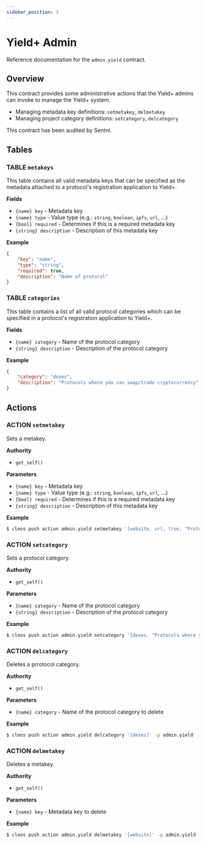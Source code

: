 ```yaml
---
sidebar_position: 3
---
```


# Yield+ Admin

Reference documentation for the `admin.yield` contract.

## Overview

This contract provides some administrative actions that the Yield+ admins can invoke to manage the Yield+ system.

* Managing metadata key definitions: `setmetakey`, `delmetakey`
* Managing project category definitions: `setcategory`, `delcategory`

This contract has been audited by Sentnl.

## Tables

### TABLE `metakeys`

This table contains all valid metadata keys that can be specified as the metadata attached to a protocol's registration application to Yield+.

**Fields**

- `{name} key` - Metadata key
- `{name} type` - Value type (e.g.: `string`, `boolean`, `ipfs`, `url`, ...)
- `{bool} required` - Determines if this is a required metadata key
- `{string} description` - Description of this metadata key

**Example**

```json
{
    "key": "name",
    "type": "string",
    "required": true,
    "description": "Name of protocol"
}
```

### TABLE `categories`

This table contains a list of all valid protocol categories which can be specified in a protocol's registration application to Yield+.

**Fields**

- `{name} category` - Name of the protocol category
- `{string} description` - Description of the protocol category

**Example**

```json
{
    "category": "dexes",
    "description": "Protocols where you can swap/trade cryptocurrency"
}
```

## Actions

### ACTION `setmetakey`

Sets a metakey.

**Authority**

- `get_self()`

**Parameters**

- `{name} key` - Metadata key
- `{name} type` - Value type (e.g.: `string`, `boolean`, `ipfs`, `url`, ...)
- `{bool} required` - Determines if this is a required metadata key
- `{string} description` - Description of this metadata key

**Example**

```bash
$ cleos push action admin.yield setmetakey '[website, url, true, "Protocol website"]' -p admin.yield
```

### ACTION `setcategory`

Sets a protocol category.

**Authority**

- `get_self()`

**Parameters**

- `{name} category` - Name of the protocol category
- `{string} description` - Description of the protocol category

**Example**

```bash
$ cleos push action admin.yield setcategory '[dexes, "Protocols where you can swap/trade cryptocurrency"]' -p admin.yield
```

### ACTION `delcategory`

Deletes a prrotocol category.

**Authority**

- `get_self()`

**Parameters**

- `{name} category` - Name of the protocol category to delete

**Example**

```bash
$ cleos push action admin.yield delcategory '[dexes]' -p admin.yield
```

### ACTION `delmetakey`

Deletes a metakey.

**Authority**

- `get_self()`

**Parameters**

- `{name} key` - Metadata key to delete

**Example**

```bash
$ cleos push action admin.yield delmetakey '[website]' -p admin.yield
```
